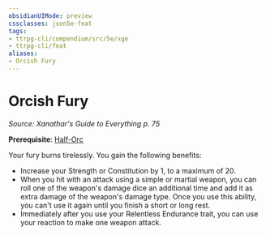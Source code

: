 ```yaml
---
obsidianUIMode: preview
cssclasses: json5e-feat
tags:
- ttrpg-cli/compendium/src/5e/xge
- ttrpg-cli/feat
aliases:
- Orcish Fury
---
```

# Orcish Fury
*Source: Xanathar's Guide to Everything p. 75*  

**Prerequisite**: [Half-Orc](/3-Mechanics/CLI/races/half-orc.md)

Your fury burns tirelessly. You gain the following benefits:

- Increase your Strength or Constitution by 1, to a maximum of 20.  
- When you hit with an attack using a simple or martial weapon, you can roll one of the weapon's damage dice an additional time and add it as extra damage of the weapon's damage type. Once you use this ability, you can't use it again until you finish a short or long rest.  
- Immediately after you use your Relentless Endurance trait, you can use your reaction to make one weapon attack.